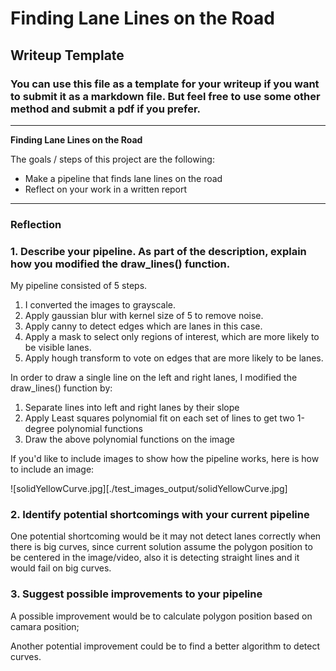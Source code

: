 # **Finding Lane Lines on the Road** 

## Writeup Template

### You can use this file as a template for your writeup if you want to submit it as a markdown file. But feel free to use some other method and submit a pdf if you prefer.

---

**Finding Lane Lines on the Road**

The goals / steps of this project are the following:
* Make a pipeline that finds lane lines on the road
* Reflect on your work in a written report


[//]: # (Image References)

[image1]: ./examples/grayscale.jpg "Grayscale"

---

### Reflection

### 1. Describe your pipeline. As part of the description, explain how you modified the draw_lines() function.

My pipeline consisted of 5 steps. 
1. I converted the images to grayscale.
2. Apply gaussian blur with kernel size of 5 to remove noise.
3. Apply canny to detect edges which are lanes in this case.
4. Apply a mask to select only regions of interest, which are more likely to be visible lanes.
5. Apply hough transform to vote on edges that are more likely to be lanes.

In order to draw a single line on the left and right lanes, I modified the draw_lines() function by:
1. Separate lines into left and right lanes by their slope
2. Apply Least squares polynomial fit on each set of lines to get two 1-degree polynomial functions
2. Draw the above polynomial functions on the image

If you'd like to include images to show how the pipeline works, here is how to include an image: 

![solidYellowCurve.jpg][./test_images_output/solidYellowCurve.jpg]


### 2. Identify potential shortcomings with your current pipeline


One potential shortcoming would be it may not detect lanes correctly when there is big curves, since current solution assume the polygon position to be centered in the image/video, also it is detecting straight lines and it would fail on big curves.


### 3. Suggest possible improvements to your pipeline

A possible improvement would be to calculate polygon position based on camara position;

Another potential improvement could be to find a better algorithm to detect curves.
